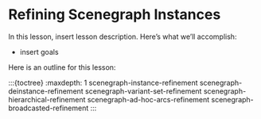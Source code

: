 # Refining Scenegraph Instances

In this lesson, insert lesson description. Here’s what we’ll accomplish:

* insert goals

Here is an outline for this lesson:

:::{toctree}
:maxdepth: 1
scenegraph-instance-refinement
scenegraph-deinstance-refinement
scenegraph-variant-set-refinement
scenegraph-hierarchical-refinement
scenegraph-ad-hoc-arcs-refinement
scenegraph-broadcasted-refinement
:::